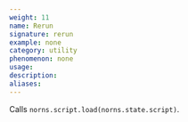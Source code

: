 ```yaml
---
weight: 11
name: Rerun
signature: rerun
example: none
category: utility
phenomenon: none
usage: 
description: 
aliases: 
---
```

Calls `norns.script.load(norns.state.script)`.